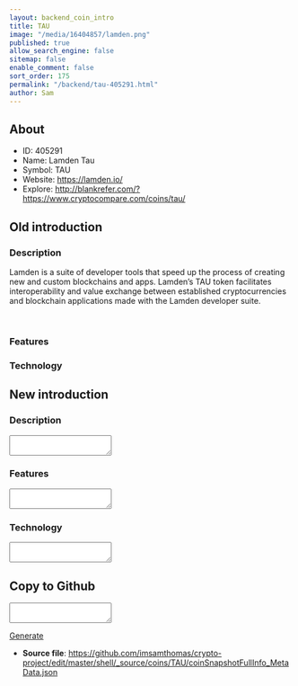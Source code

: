 ```yaml
---
layout: backend_coin_intro
title: TAU
image: "/media/16404857/lamden.png"
published: true
allow_search_engine: false
sitemap: false
enable_comment: false
sort_order: 175
permalink: "/backend/tau-405291.html"
author: Sam
---
```


## About

- ID: 405291
- Name: Lamden Tau
- Symbol: TAU
- Website: https://lamden.io/
- Explore: http://blankrefer.com/?https://www.cryptocompare.com/coins/tau/


## Old introduction

### Description

<p>Lamden is a suite of developer tools that speed up the process of creating new and custom blockchains and apps. Lamden’s TAU token facilitates interoperability and value exchange between established cryptocurrencies and blockchain applications made with the Lamden developer suite.</p><p> </p>

### Features


### Technology




## New introduction


### Description
<textarea id="meta_description" name="description"></textarea>

### Features
<textarea id="meta_features" name="features"></textarea>

### Technology
<textarea id="meta_technology" name="technology"></textarea>


## Copy to Github

<textarea id="coinsnapshotfullinfo_metadata"></textarea>

<a href="#gen" onclick="generateMetaDatJson()">Generate</a>

- **Source file**: <a href="https://github.com/imsamthomas/crypto-project/edit/master/shell/_source/coins/TAU/coinSnapshotFullInfo_MetaData.json">https://github.com/imsamthomas/crypto-project/edit/master/shell/_source/coins/TAU/coinSnapshotFullInfo_MetaData.json</a>

